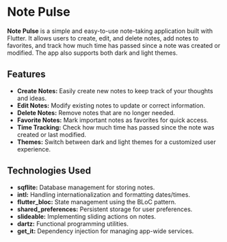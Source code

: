 # Note Pulse

**Note Pulse** is a simple and easy-to-use note-taking application built with Flutter. It allows users to create, edit, and delete notes, add notes to favorites, and track how much time has passed since a note was created or modified. The app also supports both dark and light themes.

## Features

- **Create Notes:** Easily create new notes to keep track of your thoughts and ideas.
- **Edit Notes:** Modify existing notes to update or correct information.
- **Delete Notes:** Remove notes that are no longer needed.
- **Favorite Notes:** Mark important notes as favorites for quick access.
- **Time Tracking:** Check how much time has passed since the note was created or last modified.
- **Themes:** Switch between dark and light themes for a customized user experience.

## Technologies Used

- **sqflite:** Database management for storing notes.
- **intl:** Handling internationalization and formatting dates/times.
- **flutter_bloc:** State management using the BLoC pattern.
- **shared_preferences:** Persistent storage for user preferences.
- **slideable:** Implementing sliding actions on notes.
- **dartz:** Functional programming utilities.
- **get_it:** Dependency injection for managing app-wide services.
